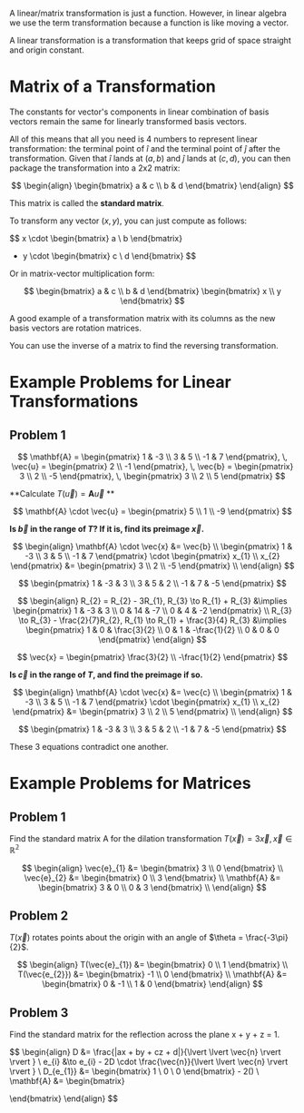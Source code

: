 A linear/matrix transformation is just a function. However, in linear algebra we use the term transformation because a function is like moving a vector.

A linear transformation is a transformation that keeps grid of space straight and origin constant. 

# Matrix of a Transformation

The constants for vector's components in linear combination of basis vectors remain the same for linearly transformed basis vectors.

All of this means that all you need is 4 numbers to represent linear transformation: the terminal point of $\hat{i}$ and the terminal point of $\hat{j}$ after the transformation. Given that $\hat{i}$ lands at $(a,b)$ and $\hat{j}$ lands at $(c,d)$, you can then package the transformation into a 2x2 matrix: 

$$
\begin{align}
\begin{bmatrix}
a & c \\
b & d
\end{bmatrix}
\end{align}
$$

This matrix is called the **standard matrix**.

To transform any vector $(x,y)$,  you can just compute as follows:

$$
x \cdot \begin{bmatrix}
a \\
b
\end{bmatrix}
+ y \cdot \begin{bmatrix}
c \\
d
\end{bmatrix}
$$

Or in matrix-vector multiplication form:

$$
\begin{bmatrix}
a & c \\
b & d
\end{bmatrix}
\begin{bmatrix}
x \\
y
\end{bmatrix}
$$

A good example of a transformation matrix with its columns as the new basis vectors are rotation matrices.

You can use the inverse of a matrix to find the reversing transformation.

# Example Problems for Linear Transformations

## Problem 1

$$
\mathbf{A} = \begin{pmatrix}
1 & -3 \\
3 & 5 \\
-1 & 7
\end{pmatrix}, \,
\vec{u} = \begin{pmatrix}
2 \\
-1
\end{pmatrix}, \,
\vec{b} = \begin{pmatrix}
3 \\
2 \\
-5
\end{pmatrix}, \,
\begin{pmatrix}
3 \\
2 \\
5
\end{pmatrix}
$$

**Calculate $T(\vec{u}) = \mathbf{A}\vec{u}$ **

$$
\mathbf{A} \cdot \vec{u} = \begin{pmatrix}
5 \\
1 \\
-9
\end{pmatrix}
$$

**Is $\vec{b}$ in the range of $T$? If it is, find its preimage $\vec{x}$.**

$$
\begin{align}
\mathbf{A} \cdot \vec{x} &= \vec{b} \\
\begin{pmatrix}
1 & -3 \\
3 & 5 \\
-1 & 7
\end{pmatrix} \cdot \begin{pmatrix}
x_{1} \\
x_{2}
\end{pmatrix} &= 
\begin{pmatrix}
3 \\
2 \\
-5
\end{pmatrix} \\
\end{align}
$$


$$
\begin{pmatrix}
1 & -3 & 3 \\
3 & 5 & 2 \\
-1 & 7 & -5
\end{pmatrix}
$$

$$
\begin{align}
R_{2} = R_{2} - 3R_{1}, R_{3} \to R_{1} + R_{3} &\implies \begin{pmatrix}
1 & -3 & 3 \\
0 & 14 & -7 \\
0 & 4 & -2
\end{pmatrix}  \\
R_{3} \to R_{3} - \frac{2}{7}R_{2}, R_{1} \to R_{1} + \frac{3}{4} R_{3} &\implies \begin{pmatrix}
1 & 0 & \frac{3}{2} \\
0 & 1 & -\frac{1}{2} \\
0 & 0 & 0
\end{pmatrix}
\end{align}
$$

$$
\vec{x} = \begin{pmatrix}
\frac{3}{2} \\
-\frac{1}{2}
\end{pmatrix}
$$

**Is $\vec{c}$ in the range of $T$, and find the preimage if so.**

$$
\begin{align}
\mathbf{A} \cdot \vec{x} &= \vec{c} \\
\begin{pmatrix}
1 & -3 \\
3 & 5 \\
-1 & 7
\end{pmatrix} \cdot \begin{pmatrix}
x_{1} \\
x_{2}
\end{pmatrix} &= 
\begin{pmatrix}
3 \\
2 \\
5
\end{pmatrix} \\
\end{align}
$$

$$
\begin{pmatrix}
1 & -3 & 3 \\
3 & 5 & 2 \\
-1 & 7 & -5
\end{pmatrix}
$$

These 3 equations contradict one another.

# Example Problems for Matrices

## Problem 1

Find the standard matrix A for the dilation transformation $T(\vec{x}) = 3\vec{x}, \, \vec{x} \in \mathbb{R^{2}}$


$$
\begin{align}
\vec{e}_{1} &= \begin{bmatrix}
3 \\
0
\end{bmatrix} \\
\vec{e}_{2} &= \begin{bmatrix}
0 \\
3
\end{bmatrix} \\
\mathbf{A} &= \begin{bmatrix}
3 & 0 \\
0 & 3
\end{bmatrix} \\
\end{align}
$$

## Problem 2

$T(\vec{x})$ rotates points about the origin with an angle of $\theta = \frac{-3\pi}{2}$. 

$$
\begin{align}
T(\vec{e}_{1}) &= \begin{bmatrix}
0 \\
1
\end{bmatrix} \\
T(\vec{e_{2}}) &= \begin{bmatrix}
-1 \\
0
\end{bmatrix} \\
\mathbf{A} &= \begin{bmatrix}
0 & -1 \\
1 & 0
\end{bmatrix}
\end{align}
$$

## Problem 3

Find the standard matrix for the reflection across the plane x + y + z = 1.

$$
\begin{align}
D &= \frac{|ax + by + cz + d|}{\lvert \lvert \vec{n} \rvert \rvert } \\
e_{i} &\to e_{i} - 2D \cdot \frac{\vec{n}}{\lvert \lvert \vec{n} \rvert \rvert } \\
D_{e_{1}} &= \begin{bmatrix}
1 \\
0 \\
0
\end{bmatrix} - 2() \\
\mathbf{A} &= \begin{bmatrix}

\end{bmatrix}
\end{align}
$$


